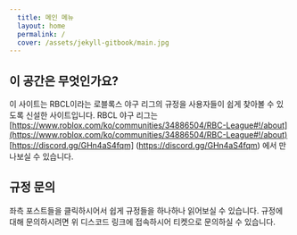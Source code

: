 ```yaml
---
  title: 메인 메뉴
  layout: home
  permalink: /
  cover: /assets/jekyll-gitbook/main.jpg
---
```


## 이 공간은 무엇인가요?

이 사이트는 RBCL이라는 로블록스 야구 리그의 규정을 사용자들이 쉽게 찾아볼 수 있도록 신설한 사이트입니다.
RBCL 야구 리그는 [https://www.roblox.com/ko/communities/34886504/RBC-League#!/about](https://www.roblox.com/ko/communities/34886504/RBC-League#!/about) [https://discord.gg/GHn4aS4fqm] (https://discord.gg/GHn4aS4fqm) 에서 만나보실 수 있습니다.


## 규정 문의

좌측 포스트들을 클릭하시어서 쉽게 규정들을 하나하나 읽어보실 수 있습니다. 규정에 대해 문의하시려면 위 디스코드 링크에 접속하시어
티켓으로 문의하실 수 있습니다.
